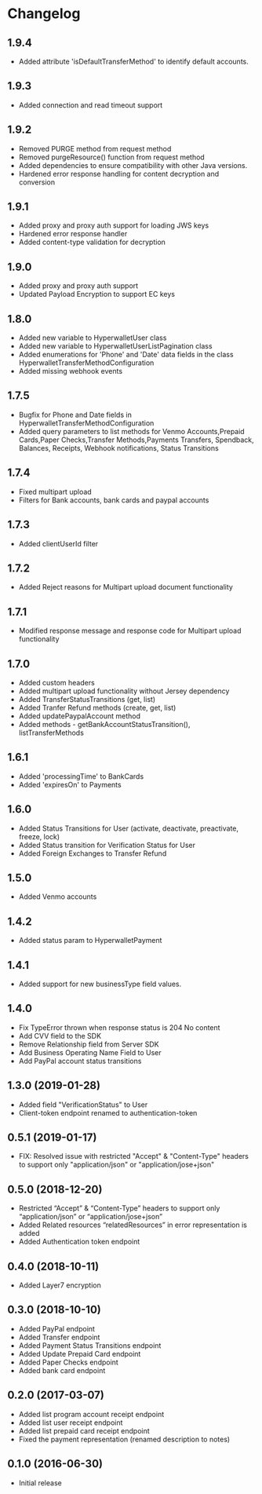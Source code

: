 Changelog
=========
1.9.4
-------------------
- Added attribute 'isDefaultTransferMethod' to identify default accounts.

1.9.3
-----------------
- Added connection and read timeout support

1.9.2
-----------------
- Removed PURGE method from request method
- Removed purgeResource() function from request method
- Added dependencies to ensure compatibility with other Java versions.
- Hardened error response handling for content decryption and conversion

1.9.1
-----------------
- Added proxy and proxy auth support for loading JWS keys
- Hardened error response handler
- Added content-type validation for decryption

1.9.0
-----------------
- Added proxy and proxy auth support
- Updated Payload Encryption to support EC keys

1.8.0
-----------------
- Added new variable to HyperwalletUser class
- Added new variable to HyperwalletUserListPagination class
- Added enumerations for 'Phone' and 'Date' data fields in the class HyperwalletTransferMethodConfiguration
- Added missing webhook events

1.7.5 
-----------------
- Bugfix for Phone and Date fields in HyperwalletTransferMethodConfiguration 
- Added query parameters to list methods for Venmo Accounts,Prepaid Cards,Paper Checks,Transfer Methods,Payments
   Transfers, Spendback, Balances, Receipts, Webhook notifications, Status Transitions

1.7.4 
-----------------
- Fixed multipart upload 
- Filters for Bank accounts, bank cards and paypal accounts 

1.7.3 
-----------------
- Added clientUserId filter 

1.7.2 
-----------------
- Added Reject reasons for Multipart upload document functionality

1.7.1 
-----------------
- Modified response message and response code for Multipart upload functionality

1.7.0
-----------------
- Added custom headers
- Added multipart upload functionality without Jersey dependency
- Added TransferStatusTransitions (get, list)
- Added Tranfer Refund methods (create, get, list)
- Added updatePaypalAccount method
- Added methods - getBankAccountStatusTransition(), listTransferMethods

1.6.1
-----------------
- Added 'processingTime' to BankCards
- Added 'expiresOn' to Payments

1.6.0
-----------------
- Added Status Transitions for User (activate, deactivate, preactivate, freeze, lock)
- Added Status transition for Verification Status for User
- Added Foreign Exchanges to Transfer Refund

1.5.0
------------------
- Added Venmo accounts

1.4.2
------------------
- Added status param to HyperwalletPayment

1.4.1
-------------------
- Added support for new businessType field values. 

1.4.0
-------------------
- Fix TypeError thrown when response status is 204 No content
- Add CVV field to the SDK
- Remove Relationship field from Server SDK
- Add Business Operating Name Field to User
- Add PayPal account status transitions

1.3.0 (2019-01-28)
-------------------
- Added field "VerificationStatus" to User
- Client-token endpoint renamed to authentication-token

0.5.1 (2019-01-17)
-------------------
- FIX: Resolved issue with restricted "Accept" & "Content-Type" headers to support only "application/json" or "application/jose+json"

0.5.0 (2018-12-20)
-------------------

- Restricted “Accept” & “Content-Type” headers to support only “application/json” or “application/jose+json”
- Added Related resources “relatedResources” in error representation is added
- Added Authentication token endpoint

0.4.0 (2018-10-11)
-------------------

- Added Layer7 encryption

0.3.0 (2018-10-10)
-------------------

- Added PayPal endpoint
- Added Transfer endpoint
- Added Payment Status Transitions endpoint
- Added Update Prepaid Card endpoint
- Added Paper Checks endpoint
- Added bank card endpoint

0.2.0 (2017-03-07)
------------------

- Added list program account receipt endpoint
- Added list user receipt endpoint
- Added list prepaid card receipt endpoint
- Fixed the payment representation (renamed description to notes)

0.1.0 (2016-06-30)
------------------

- Initial release
